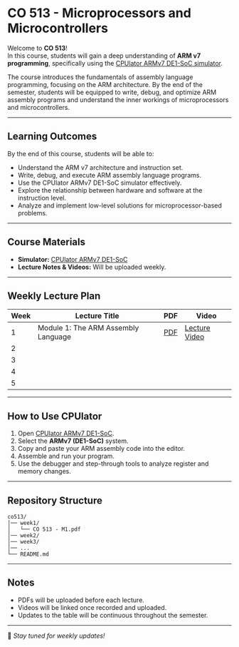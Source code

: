 # CO 513 - Microprocessors and Microcontrollers

Welcome to **CO 513**!  
In this course, students will gain a deep understanding of **ARM v7 programming**, specifically using the [CPUlator ARMv7 DE1-SoC simulator](https://cpulator.01xz.net/?sys=arm-de1soc).  

The course introduces the fundamentals of assembly language programming, focusing on the ARM architecture. By the end of the semester, students will be equipped to write, debug, and optimize ARM assembly programs and understand the inner workings of microprocessors and microcontrollers.  

---

## Learning Outcomes
By the end of this course, students will be able to:
- Understand the ARM v7 architecture and instruction set.
- Write, debug, and execute ARM assembly language programs.
- Use the CPUlator ARMv7 DE1-SoC simulator effectively.
- Explore the relationship between hardware and software at the instruction level.
- Analyze and implement low-level solutions for microprocessor-based problems.

---

## Course Materials
- **Simulator:** [CPUlator ARMv7 DE1-SoC](https://cpulator.01xz.net/?sys=arm-de1soc)  
- **Lecture Notes & Videos:** Will be uploaded weekly.  

---

## Weekly Lecture Plan

| Week | Lecture Title | PDF | Video |
|------|---------------|-----|-------|
| 1 | Module 1: The ARM Assembly Language | [PDF](https://github.com/tmamado14/co513/blob/main/week1/CO%20513%20-%20M1.pdf) | [Lecture Video](https://youtu.be/cSY-v-unfGA) |
| 2 |  |  |  |
| 3 |  |  |  |
| 4 |  |  |  |
| 5 |  |  |  |

---

## How to Use CPUlator
1. Open [CPUlator ARMv7 DE1-SoC](https://cpulator.01xz.net/?sys=arm-de1soc).
2. Select the **ARMv7 (DE1-SoC)** system.
3. Copy and paste your ARM assembly code into the editor.
4. Assemble and run your program.
5. Use the debugger and step-through tools to analyze register and memory changes.

---

## Repository Structure
```
co513/
│── week1/
│   └── CO 513 - M1.pdf
│── week2/
│── week3/
│── ...
└── README.md
```

---

## Notes
- PDFs will be uploaded before each lecture.  
- Videos will be linked once recorded and uploaded.  
- Updates to the table will be continuous throughout the semester.  

---

📌 *Stay tuned for weekly updates!*
